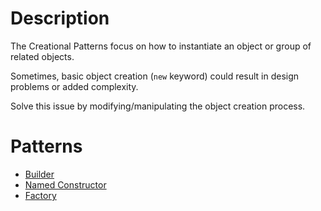 # Description

The Creational Patterns focus on how to instantiate an object or group of related objects.

Sometimes, basic object creation (`new` keyword) could result in design problems or added complexity.

Solve this issue by modifying/manipulating the object creation process.

# Patterns

- [Builder](./builder/)
- [Named Constructor](./named_constructor/)
- [Factory](./factory/)
